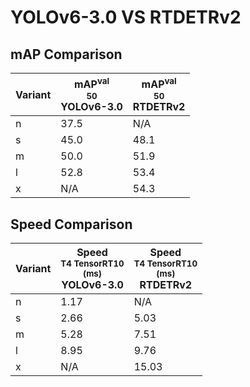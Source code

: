 ---
---
# YOLOv6-3.0 VS RTDETRv2

## mAP Comparison

| **Variant** | <center><span style='width: 400px;'>**mAP<sup>val<br>50**<br>**YOLOv6-3.0**</span></center> | <center><span style='width: 400px;'>**mAP<sup>val<br>50**<br>**RTDETRv2**</span></center> |
|----|----------------------------------|------------------------------------|
| n | 37.5 | N/A |
| s | 45.0 | 48.1 |
| m | 50.0 | 51.9 |
| l | 52.8 | 53.4 |
| x | N/A | 54.3 |

## Speed Comparison

| **Variant** | <center><span style='width: 200px;'>**Speed**<br><sup>T4 TensorRT10<br>(ms)</sup><br>**YOLOv6-3.0**</span></center> | <center><span style='width: 200px;'>**Speed**<br><sup>T4 TensorRT10<br>(ms)</sup><br>**RTDETRv2**</span></center> |
|---------|-----------------------|-----------------------|
| n | 1.17 | N/A |
| s | 2.66 | 5.03 |
| m | 5.28 | 7.51 |
| l | 8.95 | 9.76 |
| x | N/A | 15.03 |

